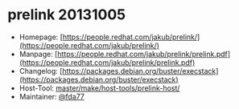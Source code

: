 # prelink 20131005
  - Homepage: [https://people.redhat.com/jakub/prelink/](https://people.redhat.com/jakub/prelink/)
  - Manpage: [https://people.redhat.com/jakub/prelink/prelink.pdf](https://people.redhat.com/jakub/prelink/prelink.pdf)
  - Changelog: [https://packages.debian.org/buster/execstack](https://packages.debian.org/buster/execstack)
  - Host-Tool: [master/make/host-tools/prelink-host/](https://github.com/Freetz-NG/freetz-ng/tree/master/make/host-tools/prelink-host/)
  - Maintainer: [@fda77](https://github.com/fda77)

